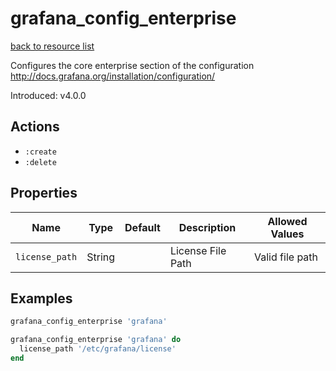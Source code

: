 # grafana_config_enterprise

[back to resource list](https://github.com/sous-chefs/grafana#resources)

Configures the core enterprise section of the configuration <http://docs.grafana.org/installation/configuration/>

Introduced: v4.0.0

## Actions

- `:create`
- `:delete`

## Properties

| Name                      | Type          |  Default                    | Description                                                               | Allowed Values
| ------------------------- | ------------- | --------------------------- | ------------------------------------------------------------------------- | --------------- |
| `license_path`            | String        |                             | License File Path                                                         | Valid file path

## Examples

```ruby
grafana_config_enterprise 'grafana'
```

```ruby
grafana_config_enterprise 'grafana' do
  license_path '/etc/grafana/license'
end
```
